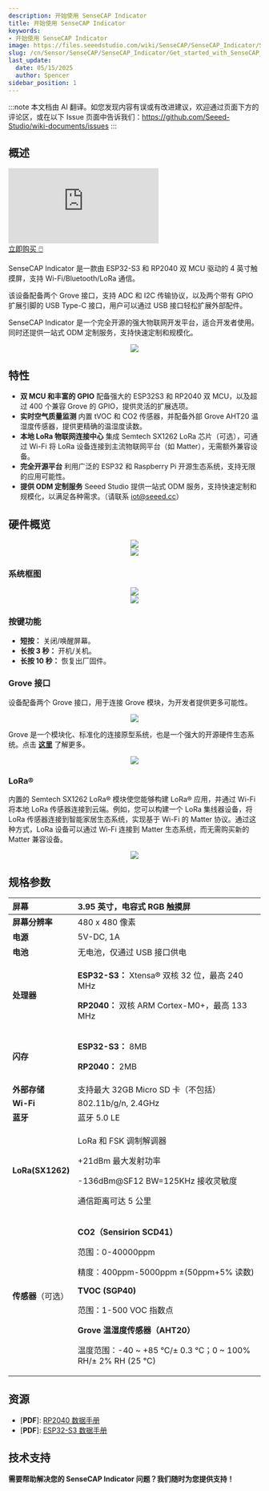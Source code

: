 ```yaml
---
description: 开始使用 SenseCAP Indicator
title: 开始使用 SenseCAP Indicator
keywords:
- 开始使用 SenseCAP Indicator
image: https://files.seeedstudio.com/wiki/SenseCAP/SenseCAP_Indicator/SenseCAP_Indicator_1.png
slug: /cn/Sensor/SenseCAP/SenseCAP_Indicator/Get_started_with_SenseCAP_Indicator
last_update:
  date: 05/15/2025
  author: Spencer
sidebar_position: 1
---
```

:::note
本文档由 AI 翻译。如您发现内容有误或有改进建议，欢迎通过页面下方的评论区，或在以下 Issue 页面中告诉我们：https://github.com/Seeed-Studio/wiki-documents/issues
:::

## 概述

<iframe class="youtube-video-r" src="https://www.youtube.com/embed/IOdI5_MGbCw" title="YouTube 视频播放器" frameborder="0" allow="accelerometer; autoplay; clipboard-write; encrypted-media; gyroscope; picture-in-picture; web-share" allowfullscreen></iframe>

<div class="button-container">
<a class="button-style" href="https://www.seeedstudio.com/SenseCAP-Indicator-D1-p-5643.html">
        立即购买 🖱️</a>
</div>

SenseCAP Indicator 是一款由 ESP32-S3 和 RP2040 双 MCU 驱动的 4 英寸触摸屏，支持 Wi-Fi/Bluetooth/LoRa 通信。

该设备配备两个 Grove 接口，支持 ADC 和 I2C 传输协议，以及两个带有 GPIO 扩展引脚的 USB Type-C 接口，用户可以通过 USB 接口轻松扩展外部配件。

SenseCAP Indicator 是一个完全开源的强大物联网开发平台，适合开发者使用。同时还提供一站式 ODM 定制服务，支持快速定制和规模化。

<div align="center">
  <img class='img-responsive' width={680} src="https://files.seeedstudio.com/wiki/SenseCAP/SenseCAP_Indicator/SenseCAP_Indicator_1.png"/>
</div>

## 特性

- **双 MCU 和丰富的 GPIO**
  配备强大的 ESP32S3 和 RP2040 双 MCU，以及超过 400 个兼容 Grove 的 GPIO，提供灵活的扩展选项。
- **实时空气质量监测**
  内置 tVOC 和 CO2 传感器，并配备外部 Grove AHT20 温湿度传感器，提供更精确的温湿度读数。
- **本地 LoRa 物联网连接中心**
  集成 Semtech SX1262 LoRa 芯片（可选），可通过 Wi-Fi 将 LoRa 设备连接到主流物联网平台（如 Matter），无需额外兼容设备。
- **完全开源平台**
  利用广泛的 ESP32 和 Raspberry Pi 开源生态系统，支持无限的应用可能性。
- **提供 ODM 定制服务**
  Seeed Studio 提供一站式 ODM 服务，支持快速定制和规模化，以满足各种需求。（请联系 iot@seeed.cc）

## 硬件概览

<div align="center"><img width="{600}" src="https://files.seeedstudio.com/wiki/SenseCAP/SenseCAP_Indicator/SenseCAP_Indicator_2.png"/></div>
<div align="center"><img width="{600}" src="https://files.seeedstudio.com/wiki/SenseCAP/SenseCAP_Indicator/SenseCAP_Indicator_3.png"/></div>

### 系统框图

<div align="center"><img width={800} src="https://files.seeedstudio.com/wiki/SenseCAP/SenseCAP_Indicator/SenseCAP_Indicator_6.png"/></div>
<div align="center"><img width={800} src="https://files.seeedstudio.com/wiki/SenseCAP/SenseCAP_Indicator/SenseCAP_Indicator_7.png"/></div>

### 按键功能
- **短按：** 关闭/唤醒屏幕。
- **长按 3 秒：** 开机/关机。
- **长按 10 秒：** 恢复出厂固件。

### Grove 接口

设备配备两个 Grove 接口，用于连接 Grove 模块，为开发者提供更多可能性。
<div align="center"><img width={800} src="https://files.seeedstudio.com/wiki/SenseCAP/SenseCAP_Indicator/new-grove.png"/></div>

Grove 是一个模块化、标准化的连接原型系统，也是一个强大的开源硬件生态系统。点击 [**这里**](https://www.seeedstudio.com/category/Grove-c-1003.html) 了解更多。

<div align="center"><img width={800} src="https://files.seeedstudio.com/wiki/SenseCAP/SenseCAP_Indicator/SenseCAP_Indicator_4.png"/></div>

### LoRa®
内置的 Semtech SX1262 LoRa® 模块使您能够构建 LoRa® 应用，并通过 Wi-Fi 将本地 LoRa 传感器连接到云端。例如，您可以构建一个 LoRa 集线器设备，将 LoRa 传感器连接到智能家居生态系统，实现基于 Wi-Fi 的 Matter 协议。通过这种方式，LoRa 设备可以通过 Wi-Fi 连接到 Matter 生态系统，而无需购买新的 Matter 兼容设备。

<div align="center"><img width={800} src="https://files.seeedstudio.com/wiki/SenseCAP/SenseCAP_Indicator/SenseCAP_Indicator_55.png"/></div>

## 规格参数

|屏幕|3.95 英寸，电容式 RGB 触摸屏|
| :- | :- |
|**屏幕分辨率**|480 x 480 像素|
|**电源**|5V-DC, 1A|
|**电池**|无电池，仅通过 USB 接口供电|
|**处理器**|<p>**ESP32-S3：** Xtensa® 双核 32 位，最高 240 MHz</p><p>**RP2040：** 双核 ARM Cortex-M0+，最高 133 MHz</p>|
|**闪存**|<p>**ESP32-S3：** 8MB</p><p>**RP2040：** 2MB</p>|
|**外部存储**|支持最大 32GB Micro SD 卡（不包括）|
|**Wi-Fi**|802.11b/g/n, 2.4GHz|
|**蓝牙**|蓝牙 5.0 LE|
|**LoRa(SX1262)**|<p>LoRa 和 FSK 调制解调器</p><p>+21dBm 最大发射功率</p><p>-136dBm@SF12 BW=125KHz 接收灵敏度</p><p>通信距离可达 5 公里</p>|
|**传感器**（可选）|<p>**CO2（Sensirion SCD41）**</p><p>范围：0-40000ppm</p><p>精度：400ppm-5000ppm ±(50ppm+5% 读数)</p><p>**TVOC (SGP40)**</p><p>范围：1-500 VOC 指数点</p>**Grove 温湿度传感器（AHT20）**<p>温度范围：-40 ~ +85 ℃/± 0.3 ℃；0 ~ 100% RH/± 2% RH (25 ℃)</p>|

## 资源

- [**PDF**]: [RP2040 数据手册](https://datasheets.raspberrypi.com/rp2040/rp2040-datasheet.pdf)
- [**PDF**]: [ESP32-S3 数据手册](https://files.seeedstudio.com/wiki/SeeedStudio-XIAO-ESP32S3/res/esp32-s3_datasheet.pdf)

## 技术支持

**需要帮助解决您的 SenseCAP Indicator 问题？我们随时为您提供支持！**

<div class="button_tech_support_container">
<a href="https://discord.com/invite/QqMgVwHT3X" class="button_tech_support_sensecap"></a>
<a href="https://support.sensecapmx.com/portal/en/home" class="button_tech_support_sensecap3"></a>
</div>

<div class="button_tech_support_container">
<a href="mailto:support@sensecapmx.com" class="button_tech_support_sensecap2"></a>
<a href="https://github.com/Seeed-Studio/wiki-documents/discussions/69" class="button_discussion"></a>
</div>
